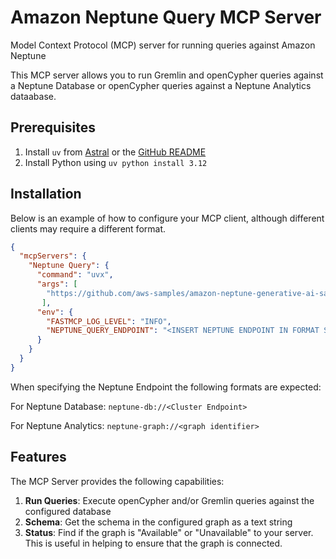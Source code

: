 # Amazon Neptune Query MCP Server

Model Context Protocol (MCP) server for running queries against Amazon Neptune

This MCP server allows you to run Gremlin and openCypher queries against a Neptune Database or openCypher queries against a Neptune Analytics dataabase.

## Prerequisites

1. Install `uv` from [Astral](https://docs.astral.sh/uv/getting-started/installation/) or the [GitHub README](https://github.com/astral-sh/uv#installation)
2. Install Python using `uv python install 3.12`
## Installation

Below is an example of how to configure your MCP client, although different clients may require a different format.


```json
{
  "mcpServers": {
    "Neptune Query": {
      "command": "uvx",
      "args": [
        "https://github.com/aws-samples/amazon-neptune-generative-ai-samples/releases/download/mcp-servers-v0.0.9-beta/neptune_query_mcp_server-0.0.9-py3-none-any.whl"
       ],
      "env": {
        "FASTMCP_LOG_LEVEL": "INFO",
        "NEPTUNE_QUERY_ENDPOINT": "<INSERT NEPTUNE ENDPOINT IN FORMAT SPECIFIED BELOW>"
      }
    }
  }
}

```

When specifying the Neptune Endpoint the following formats are expected:

For Neptune Database:
`neptune-db://<Cluster Endpoint>`

For Neptune Analytics:
`neptune-graph://<graph identifier>`

## Features

The MCP Server provides the following capabilities:

1. **Run Queries**: Execute openCypher and/or Gremlin queries against the configured database
2. **Schema**: Get the schema in the configured graph as a text string
3. **Status**: Find if the graph is "Available" or "Unavailable" to your server.  This is useful in helping to ensure that the graph is connected.